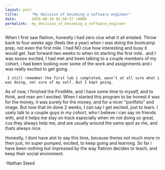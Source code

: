 ```yaml
---
layout: post
title:      "My decision of becoming a software engineer"
date:       2020-08-10 01:50:37 +0000
permalink:  my_decision_of_becoming_a_software_engineer
---
```


When I first saw flatiron, honestly i had zero clue what it all entaled. Throw back to four weeks ago (feels like a year) when i was doing the bootcamp prep, not even the first mile. I had NO clue how interesting and busy it would get. fast forward two weeks to when im starting the first mile.. and I was soooo excited, I had met and been talking to a couple members of my cohort, i had been looking over some of the work and assignments and i was really excited to get going. 


     I still remember the first lab i completed, wasn't at all sure what i was doing, not sure of my self. But I kept going.
		 

As of now, I finished the FirstMile, and i have some time to myself, and to think, and man am I excited. When I started this program to be honest it was for the money, it was purely for the money, and for a nicer "portfolio" and image. But now that im done 2 weeks, I can say I get excited, just to learn. I usely talk to a couple guys in my cohort, who I believe i can say im friends with, and it helps me stay on track especially when im not doing so great, cus they always help me, and are usually around the same spot as me, and thats always nice. 

Honestly, I dont have alot to say this time, because theres not much more rn then just, Im super pumped, excited, to keep going and learning. So far i have been nothing but impressed by the way flatiron decides to teach, and keep their social enviroment. 

-Nathan Steed
